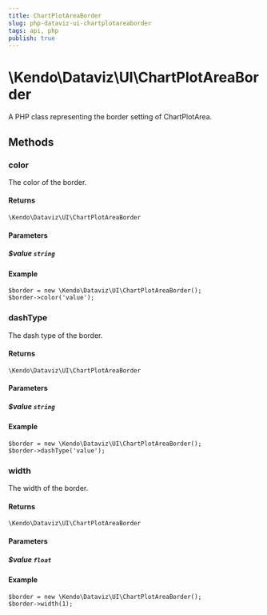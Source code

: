 ```yaml
---
title: ChartPlotAreaBorder
slug: php-dataviz-ui-chartplotareaborder
tags: api, php
publish: true
---
```


# \Kendo\Dataviz\UI\ChartPlotAreaBorder

A PHP class representing the border setting of ChartPlotArea.


## Methods

### color
The color of the border.

#### Returns
`\Kendo\Dataviz\UI\ChartPlotAreaBorder`

#### Parameters

##### $value `string`



#### Example 
    $border = new \Kendo\Dataviz\UI\ChartPlotAreaBorder();
    $border->color('value');

### dashType
The dash type of the border.

#### Returns
`\Kendo\Dataviz\UI\ChartPlotAreaBorder`

#### Parameters

##### $value `string`



#### Example 
    $border = new \Kendo\Dataviz\UI\ChartPlotAreaBorder();
    $border->dashType('value');

### width
The width of the border.

#### Returns
`\Kendo\Dataviz\UI\ChartPlotAreaBorder`

#### Parameters

##### $value `float`



#### Example 
    $border = new \Kendo\Dataviz\UI\ChartPlotAreaBorder();
    $border->width(1);

